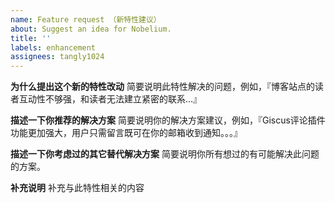 ```yaml
---
name: Feature request （新特性建议）
about: Suggest an idea for Nobelium.
title: ''
labels: enhancement
assignees: tangly1024
---
```


<!--
  !!! 重要 !!!
  请遵守这个模板的格式填写，否则你的Issue将被关闭
-->

**为什么提出这个新的特性改动**
简要说明此特性解决的问题，例如，『博客站点的读者互动性不够强，和读者无法建立紧密的联系...』

**描述一下你推荐的解决方案**
简要说明你的解决方案建议，例如，『Giscus评论插件功能更加强大，用户只需留言既可在你的邮箱收到通知。。。』

**描述一下你考虑过的其它替代解决方案**
简要说明你所有想过的有可能解决此问题的方案。

**补充说明**
补充与此特性相关的内容
